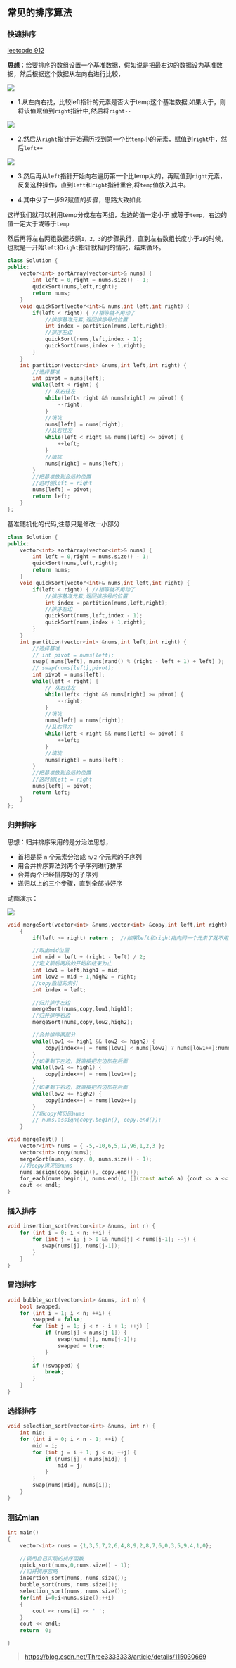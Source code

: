 ## 常见的排序算法

### 快速排序

[leetcode 912](https://leetcode-cn.com/problems/sort-an-array/)

**思想**：给要排序的数组设置一个基准数据，假如说是把最右边的数据设为基准数据，然后根据这个数据从左向右进行比较，

![](./img/排序算法/快速排序01.png)

- 1.从左向右找，比较left指针的元素是否大于temp这个基准数据,如果大于，则将该值赋值到`right`指针中,然后将`right--`

![](./img/排序算法/快速排序02.png)

- 2.然后从`right`指针开始遍历找到第一个比`temp`小的元素，赋值到`right`中，然后`left++`

![](./img/排序算法/快速排序03.png)

- 3.然后再从`left`指针开始向右遍历第一个比temp大的，再赋值到`right`元素，反复这种操作，直到`left`和`right`指针重合,将`temp`值放入其中。

- 4.其中少了一步92赋值的步骤，思路大致如此

这样我们就可以利用temp分成左右两组，左边的值一定小于 或等于`temp`，右边的值一定大于或等于`temp`

然后再将左右两组数据按照`1，2，3`的步骤执行，直到左右数组长度小于`2`的时候，也就是一开始`left`和`right`指针就相同的情况，结束循环。


```cpp
class Solution {
public:
    vector<int> sortArray(vector<int>& nums) {
        int left = 0,right = nums.size() - 1;
        quickSort(nums,left,right);
        return nums;
    }
    void quickSort(vector<int>& nums,int left,int right) {
        if(left < right) { //相等就不用动了
            //排序基准元素,返回排序号的位置
            int index = partition(nums,left,right);
            //排序左边
            quickSort(nums,left,index - 1);
            quickSort(nums,index + 1,right);
        }
    }
    int partition(vector<int> &nums,int left,int right) {
        //选择基准
        int pivot = nums[left];
        while(left < right) {
            // 从右往左
            while(left< right && nums[right] >= pivot) {
                --right;
            }
            //填坑
            nums[left] = nums[right];
            //从右往左
            while(left < right && nums[left] <= pivot) {
                ++left;
            }
            //填坑
            nums[right] = nums[left];
        }
        //把基准放到合适的位置
        //这时候left = right
        nums[left] = pivot;
        return left;
    }
};
```

基准随机化的代码,注意只是修改一小部分

```cpp
class Solution {
public:
    vector<int> sortArray(vector<int>& nums) {
        int left = 0,right = nums.size() - 1;
        quickSort(nums,left,right);
        return nums;
    }
    void quickSort(vector<int>& nums,int left,int right) {
        if(left < right) { //相等就不用动了
            //排序基准元素,返回排序号的位置
            int index = partition(nums,left,right);
            //排序左边
            quickSort(nums,left,index - 1);
            quickSort(nums,index + 1,right);
        }
    }
    int partition(vector<int> &nums,int left,int right) {
        //选择基准
        // int pivot = nums[left];
        swap( nums[left], nums[rand() % (right - left + 1) + left] );
        // swap(nums[left],pivot);
        int pivot = nums[left];
        while(left < right) {
            // 从右往左
            while(left< right && nums[right] >= pivot) {
                --right;
            }
            //填坑
            nums[left] = nums[right];
            //从右往左
            while(left < right && nums[left] <= pivot) {
                ++left;
            }
            //填坑
            nums[right] = nums[left];
        }
        //把基准放到合适的位置
        //这时候left = right
        nums[left] = pivot;
        return left;
    }
};
```

### 归并排序

思想：归并排序采用的是分治法思想，

- 首相是将 `n` 个元素分治成 `n/2` 个元素的子序列
- 用合并排序算法对两个子序列进行排序
- 合并两个已经排序好的子序列
- 递归以上的三个步骤，直到全部排好序

动图演示：

![](./img/排序算法/归并排序.gif)


```cpp
void mergeSort(vector<int> &nums,vector<int> &copy,int left,int right) 
    {
        if(left >= right) return ;  //如果left和right指向同一个元素了就不用排序了

        //取出mid位置
        int mid = left + (right - left) / 2;
        //定义前后两段的开始和结束为止
        int low1 = left,high1 = mid;
        int low2 = mid + 1,high2 = right;
        //copy数组的索引
        int index = left;

        //归并排序左边
        mergeSort(nums,copy,low1,high1);
        //归并排序右边
        mergeSort(nums,copy,low2,high2);

        //合并排序两部分
        while(low1 <= high1 && low2 <= high2) {
            copy[index++] = nums[low1] < nums[low2] ? nums[low1++]:nums[low2++];
        }
        //如果剩下左边，就直接把左边加在后面
        while(low1 <= high1) {
            copy[index++] = nums[low1++];
        }
        //如果剩下右边，就直接把右边加在后面
        while(low2 <= high2) {
            copy[index++] = nums[low2++];
        }
        //将copy拷贝回nums
        // nums.assign(copy.begin(), copy.end());
    }

void mergeTest() {
    vector<int> nums = { -5,-10,6,5,12,96,1,2,3 };
    vector<int> copy(nums);
    mergeSort(nums, copy, 0, nums.size() - 1);
    //将copy拷贝回nums
    nums.assign(copy.begin(), copy.end());
    for_each(nums.begin(), nums.end(), [](const auto& a) {cout << a << " "; });
    cout << endl;
}
```

### 插入排序

```cpp
void insertion_sort(vector<int> &nums, int n) {
    for (int i = 0; i < n; ++i) {
        for (int j = i; j > 0 && nums[j] < nums[j-1]; --j) {
           swap(nums[j], nums[j-1]);
		} 
	}
}
```

### 冒泡排序

```cpp
void bubble_sort(vector<int> &nums, int n) {
    bool swapped;
    for (int i = 1; i < n; ++i) {
		swapped = false;
		for (int j = 1; j < n - i + 1; ++j) {
			if (nums[j] < nums[j-1]) {
				swap(nums[j], nums[j-1]);
				swapped = true;
			} 
		}
		if (!swapped) {
			break;
		} 
	}
}
```

### 选择排序

```cpp
void selection_sort(vector<int> &nums, int n) {
    int mid;
    for (int i = 0; i < n - 1; ++i) {
    	mid = i;
		for (int j = i + 1; j < n; ++j) {
			if (nums[j] < nums[mid]) {
				mid = j; 
			}
		}
    	swap(nums[mid], nums[i]);
    }
}
```

### 测试mian

```cpp
int main() 
{
	vector<int> nums = {1,3,5,7,2,6,4,8,9,2,8,7,6,0,3,5,9,4,1,0};

	//调用自己实现的排序函数
	quick_sort(nums,0,nums.size() - 1);
    //归并排序忽略
	insertion_sort(nums, nums.size());
	bubble_sort(nums, nums.size());
    selection_sort(nums, nums.size());
	for(int i=0;i<nums.size();++i)
	{
		cout << nums[i] << ' ';
	}
	cout << endl;
    return  0;

}
```

> https://blog.csdn.net/Three3333333/article/details/115030669



